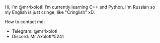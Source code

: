 Hi, I’m @mr4xolotl! I’m currently learning C++ and Python. I'm Russian so my English is just cringe, like "Cringlish" xD.

How to contact me:
 - Telegram: @mr4xolotl
 - Discord: Mr Axolotl#5241

<!---
mr4xolotl/mr4xolotl is a ✨ special ✨ repository because its `README.md` (this file) appears on your GitHub profile.
You can click the Preview link to take a look at your changes.
--->
